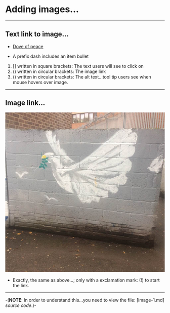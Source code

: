 # Adding images...

-----

## Text link to image...

- [Dove of peace](dove-of-peace.jpg "Click link to see image...dove of peace")

- A prefix dash includes an item bullet  
1. [] written in square brackets: The text users will see to click on  
2. () written in circular brackets: The image link  
3. () written in circular brackets: The alt text...tool tip users see when mouse hovers over image.  

-----

## Image link...

![Dove of peace](dove-of-peace.jpg "Street Graffiti: Streatham, London, UK: image: dove of peace")

- Exactly, the same as above...; only with a exclamation mark: (!) to start the link.

-----

-(**NOTE**: In order to understand this...you need to view the file: [image-1.md] *source code*.)-  

